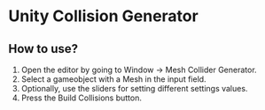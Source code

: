 # Unity Collision Generator

## How to use?
1. Open the editor by going to Window -> Mesh Collider Generator.
2. Select a gameobject with a Mesh in the input field.
3. Optionally, use the sliders for setting different settings values. 
4. Press the Build Collisions button.
